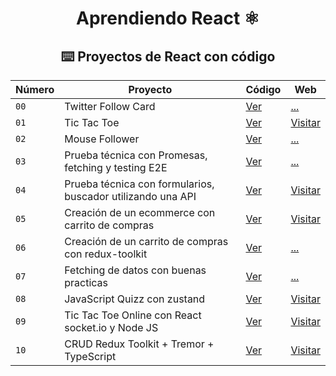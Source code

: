 <div align="center">

# Aprendiendo React ⚛️

## ⌨️ Proyectos de React con código

| Número | Proyecto | Código | Web |
| --- | --- | --- | --- |
| `00` | Twitter Follow Card | [Ver](projects/00-twitter-followCard/) | [...]() |
| `01` | Tic Tac Toe | [Ver](projects/01-tic-tac-toe/) | [Visitar](https://kevg1t.github.io/tic-tac-toe/) |
| `02` | Mouse Follower | [Ver](projects/02-useEfect-example/) | [...]() |
| `03` | Prueba técnica con Promesas, fetching y testing E2E | [Ver](projects/03-prueba-tecnica) | [...]() |
| `04` | Prueba técnica con formularios, buscador utilizando una API | [Ver](projects/04-useRef-useMemo-useCallback) | [Visitar](https://kevg1t.github.io/Movies_Search/) |
| `05` | Creación de un ecommerce con carrito de compras | [Ver](projects/05-shopping-car) | [Visitar](https://kevg1t.github.io/Shopping-cart/) |
| `06` | Creación de un carrito de compras con redux-toolkit | [Ver](projects/06-redux-toolkit-shopping-cart) | [...]() |
| `07` | Fetching de datos con buenas practicas | [Ver](projects/07-fetching-abortController) | [...]() |
| `08` | JavaScript Quizz con zustand | [Ver](projects/08-zustand-JavaScript-Quizz) | [Visitar](https://kevg1t.github.io/JavaScriptQuizz/) |
| `09` | Tic Tac Toe Online con React socket.io y Node JS | [Ver](https://github.com/KevG1t/tic-tac-toe-online) | [Visitar](https://tic-tac-toe-online-nine.vercel.app/) |
| `10` | CRUD Redux Toolkit + Tremor + TypeScript | [Ver](https://github.com/KevG1t/react/tree/master/projects/10-CRUD-REDUX-TOOLKIT-TREMOR) | [Visitar](https://kevg1t.github.io/CRUD-Redux-Tremor-TypeScript/) |